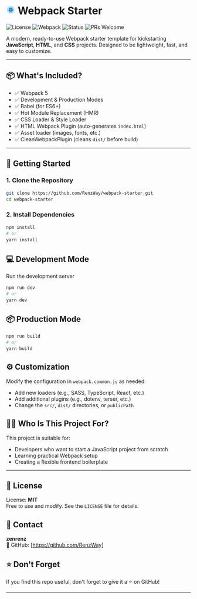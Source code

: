 # <img src="./public/webpack.svg" width="5%" alt="logo"  /> Webpack Starter

![License](https://img.shields.io/badge/license-MIT-blue.svg)
![Webpack](https://img.shields.io/badge/webpack-5.x-brightgreen)
![Status](https://img.shields.io/badge/status-ready_to_use-green)
![PRs Welcome](https://img.shields.io/badge/PRs-welcome-brightgreen.svg)

A modern, ready-to-use Webpack starter template for kickstarting **JavaScript**, **HTML**, and **CSS** projects. Designed to be lightweight, fast, and easy to customize.

---

## 📦 What's Included?

- ✅ Webpack 5
- ✅ Development & Production Modes
- ✅ Babel (for ES6+)
- ✅ Hot Module Replacement (HMR)
- ✅ CSS Loader & Style Loader
- ✅ HTML Webpack Plugin (auto-generates `index.html`)
- ✅ Asset loader (images, fonts, etc.)
- ✅ CleanWebpackPlugin (cleans `dist/` before build)

---

## 🚀 Getting Started

### 1. Clone the Repository

```bash
git clone https://github.com/RenzWay/webpack-starter.git
cd webpack-starter
```

### 2. Install Dependencies

```bash
npm install
# or
yarn install
```

## 💻 Development Mode

Run the development server

```bash
npm run dev
# or
yarn dev
```

## 📦 Production Mode

```bash
npm run build
# or
yarn build

```

## ⚙️ Customization

Modify the configuration in `webpack.common.js` as needed:

- Add new loaders (e.g., SASS, TypeScript, React, etc.)
- Add additional plugins (e.g., dotenv, terser, etc.)
- Change the `src/`, `dist/` directories, or `publicPath`

## 🧑‍💻 Who Is This Project For?

This project is suitable for:

- Developers who want to start a JavaScript project from scratch
- Learning practical Webpack setup
- Creating a flexible frontend boilerplate

---

## 📜 License

License: **MIT**  
Free to use and modify. See the `LICENSE` file for details.

## 🙋 Contact

**zenrenz**  
🔗 GitHub: [https://github.com/RenzWay]

## ⭐️ Don't Forget

If you find this repo useful, don't forget to give it a ⭐️ on GitHub!

---
